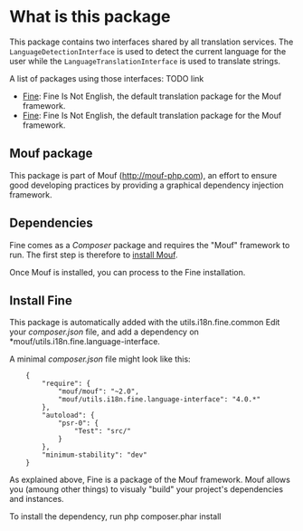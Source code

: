 What is this package
====================

This package contains two interfaces shared by all translation services. The `LanguageDetectionInterface` is used to detect the current language for the user while the `LanguageTranslationInterface` is used to translate strings.

A list of packages using those interfaces:
TODO link
- [Fine](http://mouf-php.com/packages/mouf/utils.i18n.fine.file-translator/README.md): Fine Is Not English, the default translation package for the Mouf framework.
- [Fine](http://mouf-php.com/packages/mouf/utils.i18n.fine.language-detection/README.md): Fine Is Not English, the default translation package for the Mouf framework.

Mouf package
------------

This package is part of Mouf (http://mouf-php.com), an effort to ensure good developing practices by providing a graphical dependency injection framework.

Dependencies
------------

Fine comes as a *Composer* package and requires the "Mouf" framework to run.
The first step is therefore to [install Mouf](http://www.mouf-php.com/).

Once Mouf is installed, you can process to the Fine installation.

Install Fine
--------------

This package is automatically added with the utils.i18n.fine.common
Edit your *composer.json* file, and add a dependency on *mouf/utils.i18n.fine.language-interface.

A minimal *composer.json* file might look like this:
```
	{
	    "require": {
	        "mouf/mouf": "~2.0",
	        "mouf/utils.i18n.fine.language-interface": "4.0.*"
	    },
	    "autoload": {
	        "psr-0": {
	            "Test": "src/"
	        }
	    },
	    "minimum-stability": "dev"
	}
```
As explained above, Fine is a package of the Mouf framework. Mouf allows you (amoung other things) to visualy "build" your project's dependencies and instances.

To install the dependency, run
	php composer.phar install
